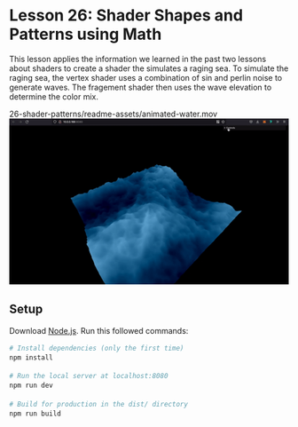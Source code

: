 # Lesson 26: Shader Shapes and Patterns using Math
This lesson applies the information we learned in the past two lessons about shaders to create a shader the simulates a raging sea. To simulate the raging sea, the vertex shader uses a combination of sin and perlin noise to generate waves. The fragement shader then uses the wave elevation to determine the color mix.

26-shader-patterns/readme-assets/animated-water.mov
![Perlin noise raging sea.](/27-raging-sea/readme-assets/water-shader.gif)

## Setup
Download [Node.js](https://nodejs.org/en/download/).
Run this followed commands:

``` bash
# Install dependencies (only the first time)
npm install

# Run the local server at localhost:8080
npm run dev

# Build for production in the dist/ directory
npm run build
```
